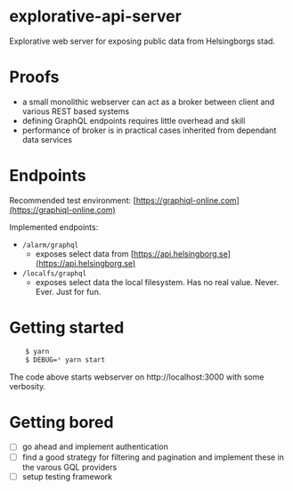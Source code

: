 # explorative-api-server
Explorative web server for exposing public data from Helsingborgs stad.

# Proofs

- a small monolithic webserver can act as a broker between client and various REST based systems
- defining GraphQL endpoints requires little overhead and skill
- performance of broker is in practical cases inherited from dependant data services


# Endpoints

Recommended test environment: [https://graphiql-online.com](https://graphiql-online.com)

Implemented endpoints:
- `/alarm/graphql`
  - exposes select data from [https://api.helsingborg.se](https://api.helsingborg.se)
- `/localfs/graphql`
  - exposes select data the local filesystem. Has no real value. Never. Ever. Just for fun.

# Getting started

```sh
    $ yarn
    $ DEBUG=* yarn start
```

The code above starts webserver on http://localhost:3000 with some verbosity.

# Getting bored
- [ ] go ahead and implement authentication
- [ ] find a good strategy for filtering and pagination and implement these in the varous GQL providers
- [ ] setup testing framework